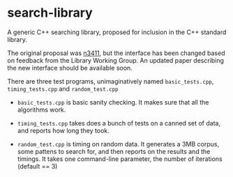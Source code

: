 search-library
==============

A generic C++ searching library, proposed for inclusion in the C++ standard library.

The original proposal was [n3411](http://www.open-std.org/jtc1/sc22/wg21/docs/papers/2012/n3411.pdf), but the interface has been changed based on feedback from the Library Working Group. An updated paper describing the new interface should be available soon.


There are three test programs, unimaginatively named `basic_tests.cpp`, `timing_tests.cpp` and `random_test.cpp`

* `basic_tests.cpp` is basic sanity checking. It makes sure that all the algorithms work.

* `timing_tests.cpp` takes does a bunch of tests on a canned set of data, and reports how long they took.

* `random_test.cpp` is timing on random data. It generates a 3MB corpus, some pattens to search for, and then reports on the results and the timings. It takes one command-line parameter, the number of iterations (default == 3)


